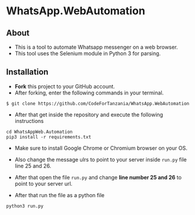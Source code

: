 # WhatsApp.WebAutomation

## About
- This is a tool to automate Whatsapp messenger on a web browser.
- This tool uses the Selenium module in Python 3 for parsing. 

## Installation
- **Fork** this project to your GitHub account.
- After forking, enter the following commands in your terminal.

```
$ git clone https://github.com/CodeForTanzania/WhatsApp.WebAutomation
```
- After that get inside the repository and execute the following instructions
```
cd WhatsAppWeb.Automation
pip3 install -r requirements.txt
```

- Make sure to install Google Chrome or Chromium browser on your OS.
- Also change the message ulrs to point to your server inside `run.py` file line 25 and 26.

- After that open the file `run.py` and change  **line number 25 and 26** to point to your server url.  

- After that run the file as a python file
```
python3 run.py
```